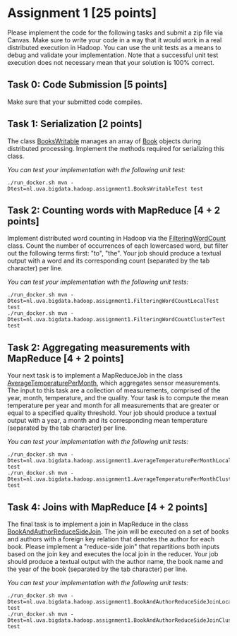 # Assignment 1 [25 points]

Please implement the code for the following tasks and submit a zip file via Canvas. Make sure to write your code in a way that it would work in a real distributed execution in Hadoop. You can use the unit tests as a means to debug and validate your implementation. Note that a successful unit test execution does not necessary mean that your solution is 100% correct.

## Task 0: Code Submission [5 points]

Make sure that your submitted code compiles.

## Task 1: Serialization [2 points]

The class [BooksWritable](BooksWritable.java) manages an array of [Book](Book.java) objects during distributed processing. Implement the methods required for serializing this class.

_You can test your implementation with the following unit test:_
```
./run_docker.sh mvn -Dtest=nl.uva.bigdata.hadoop.assignment1.BooksWritableTest test
```

## Task 2: Counting words with MapReduce [4 + 2 points]

Implement distributed word counting in Hadoop via the [FilteringWordCount](FilteringWordCount.java) class. Count the number of occurrences of each lowercased word, but filter out the following terms first: "to", "the". Your job should produce a textual output with a word and its corresponding count (separated by the tab character) per line.

_You can test your implementation with the following unit tests:_
```
./run_docker.sh mvn -Dtest=nl.uva.bigdata.hadoop.assignment1.FilteringWordCountLocalTest test
./run_docker.sh mvn -Dtest=nl.uva.bigdata.hadoop.assignment1.FilteringWordCountClusterTest test
```

## Task 2: Aggregating measurements with MapReduce [4 + 2 points]

Your next task is to implement a MapReduceJob in the class [AverageTemperaturePerMonth](AverageTemperaturePerMonth.java), which aggregates sensor measurements. The input to this task are a collection of measurements, comprised of the year, month, temperature, and the quality. Your task is to compute the mean temperature per year and month for all measurements that are greater or equal to a specified quality threshold. Your job should produce a textual output with a year, a month and its corresponding mean temperature (separated by the tab character) per line.

_You can test your implementation with the following unit tests:_
```
./run_docker.sh mvn -Dtest=nl.uva.bigdata.hadoop.assignment1.AverageTemperaturePerMonthLocalTest test
./run_docker.sh mvn -Dtest=nl.uva.bigdata.hadoop.assignment1.AverageTemperaturePerMonthClusterTest test
```


## Task 4: Joins with MapReduce [4 + 2 points]

The final task is to implement a join in MapReduce in the class [BookAndAuthorReduceSideJoin](BookAndAuthorReduceSideJoin.java). The join will be executed on a set of books and authors with a foreign key relation that denotes the author for each book. Please implement a "reduce-side join" that repartitions both inputs based on the join key and executes the local join in the reducer. Your job should produce a textual output with the author name, the book name and the year of the book (separated by the tab character) per line.

_You can test your implementation with the following unit tests:_
```
./run_docker.sh mvn -Dtest=nl.uva.bigdata.hadoop.assignment1.BookAndAuthorReduceSideJoinLocalTest test
./run_docker.sh mvn -Dtest=nl.uva.bigdata.hadoop.assignment1.BookAndAuthorReduceSideJoinClusterTest test
```
